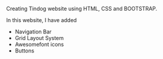 Creating Tindog website using HTML, CSS and BOOTSTRAP.

In this website, I have added
- Navigation Bar
- Grid Layout System
- Awesomefont icons
- Buttons
